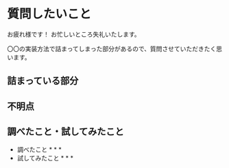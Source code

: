 # 質問したいこと
お疲れ様です！
お忙しいところ失礼いたします。

〇〇の実装方法で詰まってしまった部分があるので、質問させていただきたく思います。

## 詰まっている部分

## 不明点

## 調べたこと・試してみたこと
* 調べたこと
  *
  *
  *
* 試してみたこと
  *
  *
  *
